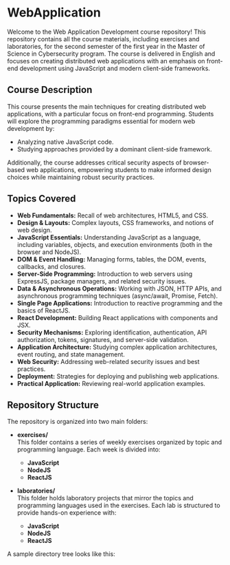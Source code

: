 # WebApplication

Welcome to the Web Application Development course repository! This repository contains all the course materials, including exercises and laboratories, for the second semester of the first year in the Master of Science in Cybersecurity program. The course is delivered in English and focuses on creating distributed web applications with an emphasis on front-end development using JavaScript and modern client-side frameworks.

## Course Description

This course presents the main techniques for creating distributed web applications, with a particular focus on front-end programming. Students will explore the programming paradigms essential for modern web development by:
- Analyzing native JavaScript code.
- Studying approaches provided by a dominant client-side framework.

Additionally, the course addresses critical security aspects of browser-based web applications, empowering students to make informed design choices while maintaining robust security practices.

## Topics Covered

- **Web Fundamentals:** Recall of web architectures, HTML5, and CSS.
- **Design & Layouts:** Complex layouts, CSS frameworks, and notions of web design.
- **JavaScript Essentials:** Understanding JavaScript as a language, including variables, objects, and execution environments (both in the browser and NodeJS).
- **DOM & Event Handling:** Managing forms, tables, the DOM, events, callbacks, and closures.
- **Server-Side Programming:** Introduction to web servers using ExpressJS, package managers, and related security issues.
- **Data & Asynchronous Operations:** Working with JSON, HTTP APIs, and asynchronous programming techniques (async/await, Promise, Fetch).
- **Single Page Applications:** Introduction to reactive programming and the basics of ReactJS.
- **React Development:** Building React applications with components and JSX.
- **Security Mechanisms:** Exploring identification, authentication, API authorization, tokens, signatures, and server-side validation.
- **Application Architecture:** Studying complex application architectures, event routing, and state management.
- **Web Security:** Addressing web-related security issues and best practices.
- **Deployment:** Strategies for deploying and publishing web applications.
- **Practical Application:** Reviewing real-world application examples.

## Repository Structure

The repository is organized into two main folders:

- **exercises/**  
  This folder contains a series of weekly exercises organized by topic and programming language. Each week is divided into:
  - **JavaScript**
  - **NodeJS**
  - **ReactJS**

- **laboratories/**  
  This folder holds laboratory projects that mirror the topics and programming languages used in the exercises. Each lab is structured to provide hands-on experience with:
  - **JavaScript**
  - **NodeJS**
  - **ReactJS**

A sample directory tree looks like this:


